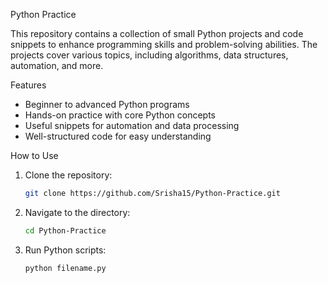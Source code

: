 Python Practice  

This repository contains a collection of small Python projects and code snippets to enhance programming skills and problem-solving abilities. The projects cover various topics, including algorithms, data structures, automation, and more.  

Features   
- Beginner to advanced Python programs  
- Hands-on practice with core Python concepts  
- Useful snippets for automation and data processing  
- Well-structured code for easy understanding  

How to Use  
1. Clone the repository:  
   ```bash
   git clone https://github.com/Srisha15/Python-Practice.git
   ```
2. Navigate to the directory:  
   ```bash
   cd Python-Practice
   ```
3. Run Python scripts:  
   ```bash
   python filename.py
   ```

